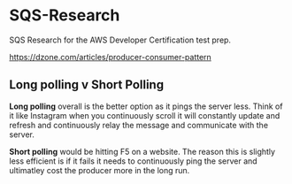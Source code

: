 # SQS-Research
SQS Research for the AWS Developer Certification test prep.

https://dzone.com/articles/producer-consumer-pattern

## Long polling v Short Polling

**Long polling** overall is the better option as it pings the server less. Think of it like Instagram when you continuously scroll it will constantly update and refresh and continuously relay the message and communicate with the server. 

**Short polling** would be hitting F5 on a website. The reason this is slightly less efficient is if it fails it needs to continuously ping the server and ultimatley cost the producer more in the long run. 



